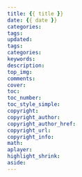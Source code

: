 ```yaml
---
title: {{ title }}
date: {{ date }}
categories:
tags:
updated:
tags:
categories:
keywords:
description:
top_img:
comments:
cover:
toc:
toc_number:
toc_style_simple:
copyright:
copyright_author:
copyright_author_href:
copyright_url:
copyright_info:
math:
aplayer:
highlight_shrink:
aside:
---
```

